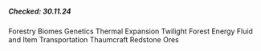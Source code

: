 ##### **Checked: 30.11.24**
Forestry 
Biomes
Genetics
Thermal Expansion
Twilight Forest
Energy Fluid and Item Transportation
Thaumcraft
Redstone
Ores 

